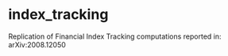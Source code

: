 # index_tracking
Replication of Financial Index Tracking computations reported in: arXiv:2008.12050
